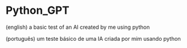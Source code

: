 # Python_GPT
(english) a basic test of an AI created by me using python

(português) um teste básico de uma IA criada por mim usando python

